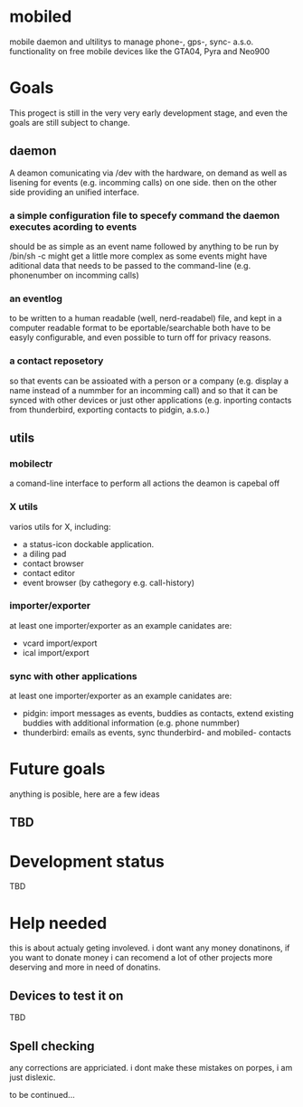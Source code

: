 # mobiled
mobile daemon and ultilitys to manage phone-, gps-, sync- a.s.o. functionality on free mobile devices like the GTA04, Pyra and Neo900

# Goals
This progect is still in the very very early development stage, and even the goals are still subject to change.

## daemon
A deamon comunicating via /dev with the hardware, on demand as well as lisening for events (e.g. incomming calls) on one side. then on the other side providing an unified interface.

### a simple configuration file to specefy command the daemon executes acording to events
should be as simple as an event name followed by anything to be run by /bin/sh -c
might get a little more complex as some events might have aditional data that needs to be passed to the command-line (e.g. phonenumber on incomming calls)

### an eventlog
to be written to a human readable (well, nerd-readabel) file, and kept in a computer readable format to be eportable/searchable
both have to be easyly configurable, and even possible to turn off for privacy reasons.

### a contact reposetory
so that events can be assioated with a person or a company (e.g. display a name instead of a nummber for an incomming call)
and so that it can be synced with other devices or just other applications (e.g. inporting contacts from thunderbird, exporting contacts to pidgin, a.s.o.)

## utils

### mobilectr
a comand-line interface to perform all actions the deamon is capebal off

### X utils
varios utils for X, including:

- a status-icon dockable application.
- a diling pad
- contact browser
- contact editor
- event browser (by cathegory e.g. call-history)

### importer/exporter
at least one importer/exporter as an example canidates are:

- vcard import/export
- ical import/export

### sync with other applications
at least one importer/exporter as an example canidates are:

- pidgin: import messages as events, buddies as contacts, extend existing buddies with additional information (e.g. phone nummber)
- thunderbird: emails as events, sync thunderbird- and mobiled- contacts

# Future goals
anything is posible, here are a few ideas

## TBD

# Development status
TBD

# Help needed
this is about actualy geting involeved. i dont want any money donatinons, if you want to donate money i can recomend a lot of other projects more deserving and more in need of donatins.

## Devices to test it on
TBD

## Spell checking
any corrections are appriciated. i dont make these mistakes on porpes, i am just dislexic.

to be continued...
